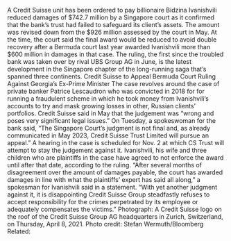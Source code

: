 A Credit Suisse unit has been ordered to pay billionaire Bidzina Ivanishvili reduced damages of $742.7 million by a Singapore court as it confirmed that the bank’s trust had failed to safeguard its client’s assets.
The amount was revised down from the $926 million assessed by the court in May. At the time, the court said the final award would be reduced to avoid double recovery after a Bermuda court last year awarded Ivanishvili more than $600 million in damages in that case.
The ruling, the first since the troubled bank was taken over by rival UBS Group AG in June, is the latest development in the Singapore chapter of the long-running saga that’s spanned three continents.
Credit Suisse to Appeal Bermuda Court Ruling Against Georgia’s Ex-Prime Minister
The case revolves around the case of private banker Patrice Lescaudron who was convicted in 2018 for for running a fraudulent scheme in which he took money from Ivanishvili’s accounts to try and mask growing losses in other, Russian clients’ portfolios.
Credit Suisse said in May that the judgement was “wrong and poses very significant legal issues.” On Tuesday, a spokeswoman for the bank said, “The Singapore Court’s judgment is not final and, as already communicated in May 2023, Credit Suisse Trust Limited will pursue an appeal.”
A hearing in the case is scheduled for Nov. 2 at which CS Trust will attempt to stay the judgement against it. Ivanishvili, his wife and three children who are plaintiffs in the case have agreed to not enforce the award until after that date, according to the ruling.
“After several months of disagreement over the amount of damages payable, the court has awarded damages in line with what the plaintiffs’ expert has said all along,” a spokesman for Ivanishvili said in a statement. “With yet another judgment against it, it is disappointing Credit Suisse Group steadfastly refuses to accept responsibility for the crimes perpetrated by its employee or adequately compensates the victims.”
Photograph: A Credit Suisse logo on the roof of the Credit Suisse Group AG headquarters in Zurich, Switzerland, on Thursday, April 8, 2021. Photo credit: Stefan Wermuth/Bloomberg
Related: